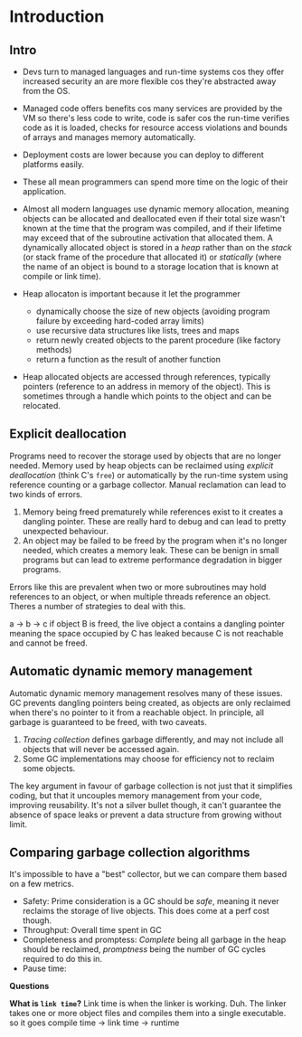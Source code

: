 # Introduction

## Intro

- Devs turn to managed languages and run-time systems cos they offer increased security an are more flexible cos they're abstracted away from the OS.
- Managed code offers benefits cos many services are provided by the VM so there's less code to write, code is safer cos the run-time verifies code as it is loaded, checks for resource access violations and bounds of arrays and manages memory automatically.
- Deployment costs are lower because you can deploy to different platforms easily.
- These all mean programmers can spend more time on the logic of their application.

- Almost all modern languages use dynamic memory allocation, meaning objects can be allocated and deallocated even if their total size wasn't known at the time that the program was compiled, and if their lifetime may exceed that of the subroutine activation that allocated them. A dynamically allocated object is stored in a *heap* rather than on the *stack* (or stack frame of the procedure that allocated it) or *statically* (where the name of an object is bound to a storage location that is known at compile or link time).
- Heap allocaton is important because it let the programmer
  - dynamically choose the size of new objects (avoiding program failure by exceeding hard-coded array limits)
  - use recursive data structures like lists, trees and maps
  - return newly created objects to the parent procedure (like factory methods)
  - return a function as the result of another function
- Heap allocated objects are accessed through references, typically pointers (reference to an address in memory of the object). This is sometimes through a handle which points to the object and can be relocated.

## Explicit deallocation

Programs need to recover the storage used by objects that are no longer needed. Memory used by heap objects can be reclaimed using *explicit deallocation* (think C's `free`) or automatically by the run-time system using reference counting or a garbage collector. Manual reclamation can lead to two kinds of errors.

1. Memory being freed prematurely while references exist to it creates a dangling pointer. These are really hard to debug and can lead to pretty unexpected behaviour.
2. An object may be failed to be freed by the program when it's no longer needed, which creates a memory leak. These can be benign in small programs but can lead to extreme performance degradation in bigger programs.

Errors like this are prevalent when two or more subroutines may hold references to an object, or when multiple threads reference an object. Theres a number of strategies to deal with this.

a -> b -> c
if object B is freed, the live object a contains a dangling pointer meaning the space occupied by C has leaked because C is not reachable and cannot be freed.

## Automatic dynamic memory management

Automatic dynamic memory management resolves many of these issues. GC prevents dangling pointers being created, as objects are only reclaimed when there's no pointer to it from a reachable object. In principle, all garbage is guaranteed to be freed, with two caveats.

1. *Tracing collection* defines garbage differently, and may not include all objects that will never be accessed again.
2. Some GC implementations may choose for efficiency not to reclaim some objects.

The key argument in favour of garbage collection is not just that it simplifies coding, but that it uncouples memory management from your code, improving reusability. It's not a silver bullet though, it can't guarantee the absence of space leaks or prevent a data structure from growing without limit. 

## Comparing garbage collection algorithms

It's impossible to have a "best" collector, but we can compare them based on a few metrics.

- Safety: Prime consideration is a GC should be *safe*, meaning it never reclaims the storage of live objects. This does come at a perf cost though.
- Throughput: Overall time spent in GC
- Completeness and promptess: *Complete* being all garbage in the heap should be reclaimed, *promptness* being the number of GC cycles required to do this in.
- Pause time: 

**Questions**

**What is `link time`?**
Link time is when the linker is working. Duh. The linker takes one or more object files and compiles them into a single executable. so it goes compile time -> link time -> runtime
